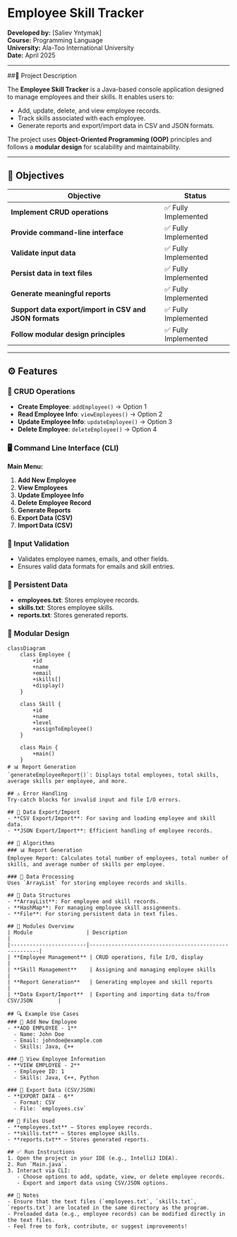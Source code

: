 # Employee Skill Tracker

**Developed by:** [Saliev Yntymak]  
**Course:** Programming Language  
**University:** Ala-Too International University  
**Date:** April 2025

---

##📘 Project Description

The **Employee Skill Tracker** is a Java-based console application designed to manage employees and their skills. It enables users to:

- Add, update, delete, and view employee records.
- Track skills associated with each employee.
- Generate reports and export/import data in CSV and JSON formats.

The project uses **Object-Oriented Programming (OOP)** principles and follows a **modular design** for scalability and maintainability.

---

## 🎯 Objectives

| Objective                                            | Status           |
| ---------------------------------------------------- | ---------------- |
| **Implement CRUD operations**                        | ✅ Fully Implemented |
| **Provide command-line interface**                   | ✅ Fully Implemented |
| **Validate input data**                              | ✅ Fully Implemented |
| **Persist data in text files**                       | ✅ Fully Implemented |
| **Generate meaningful reports**                      | ✅ Fully Implemented |
| **Support data export/import in CSV and JSON formats**| ✅ Fully Implemented |
| **Follow modular design principles**                | ✅ Fully Implemented |

---

## ⚙️ Features

### 🔄 CRUD Operations

- **Create Employee**: `addEmployee()` → Option 1
- **Read Employee Info**: `viewEmployees()` → Option 2
- **Update Employee Info**: `updateEmployee()` → Option 3
- **Delete Employee**: `deleteEmployee()` → Option 4

### 🖥️ Command Line Interface (CLI)

**Main Menu:**

1. **Add New Employee**
2. **View Employees**
3. **Update Employee Info**
4. **Delete Employee Record**
5. **Generate Reports**
6. **Export Data (CSV)**
7. **Import Data (CSV)**

### 🧪 Input Validation

- Validates employee names, emails, and other fields.
- Ensures valid data formats for emails and skill entries.

### 💾 Persistent Data

- **employees.txt**: Stores employee records.
- **skills.txt**: Stores employee skills.
- **reports.txt**: Stores generated reports.

### 🧩 Modular Design

```plaintext
classDiagram
    class Employee {
        +id
        +name
        +email
        +skills[]
        +display()
    }

    class Skill {
        +id
        +name
        +level
        +assignToEmployee()
    }

    class Main {
        +main()
    }
# 📊 Report Generation
`generateEmployeeReport()`: Displays total employees, total skills, average skills per employee, and more.

## ⚠️ Error Handling
Try-catch blocks for invalid input and file I/O errors.

## 🔐 Data Export/Import
- **CSV Export/Import**: For saving and loading employee and skill data.
- **JSON Export/Import**: Efficient handling of employee records.

## 🧠 Algorithms
### 📊 Report Generation
Employee Report: Calculates total number of employees, total number of skills, and average number of skills per employee.

### 🧩 Data Processing
Uses `ArrayList` for storing employee records and skills.

## 💾 Data Structures
- **ArrayList**: For employee and skill records.
- **HashMap**: For managing employee skill assignments.
- **File**: For storing persistent data in text files.

## 🧩 Modules Overview
| Module                 | Description                                          |
|------------------------|------------------------------------------------------|
| **Employee Management** | CRUD operations, file I/O, display                   |
| **Skill Management**    | Assigning and managing employee skills               |
| **Report Generation**   | Generating employee and skill reports                |
| **Data Export/Import**  | Exporting and importing data to/from CSV/JSON        |

## 🔍 Example Use Cases
### 🧪 Add New Employee
- **ADD EMPLOYEE - 1**
  - Name: John Doe
  - Email: johndoe@example.com
  - Skills: Java, C++

### 🧪 View Employee Information
- **VIEW EMPLOYEE - 2**
  - Employee ID: 1
  - Skills: Java, C++, Python

### 🧪 Export Data (CSV/JSON)
- **EXPORT DATA - 6**
  - Format: CSV
  - File: `employees.csv`

## 📁 Files Used
- **employees.txt** — Stores employee records.
- **skills.txt** — Stores employee skills.
- **reports.txt** — Stores generated reports.

## ✅ Run Instructions
1. Open the project in your IDE (e.g., IntelliJ IDEA).
2. Run `Main.java`.
3. Interact via CLI:
   - Choose options to add, update, view, or delete employee records.
   - Export and import data using CSV/JSON options.

## 📌 Notes
- Ensure that the text files (`employees.txt`, `skills.txt`, `reports.txt`) are located in the same directory as the program.
- Preloaded data (e.g., employee records) can be modified directly in the text files.
- Feel free to fork, contribute, or suggest improvements!


